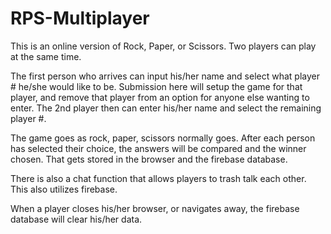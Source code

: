 # RPS-Multiplayer

This is an online version of Rock, Paper, or Scissors. Two players can play at the same time.

The first person who arrives can input his/her name and select what player # he/she would like to be. Submission here will setup the game for that player, and remove that player from an option for anyone else wanting to enter. The 2nd player then can enter his/her name and select the remaining player #.

The game goes as rock, paper, scissors normally goes. After each person has selected their choice, the answers will be compared and the winner chosen. That gets stored in the browser and the firebase database.

There is also a chat function that allows players to trash talk each other. This also utilizes firebase.

When a player closes his/her browser, or navigates away, the firebase database will clear his/her data.